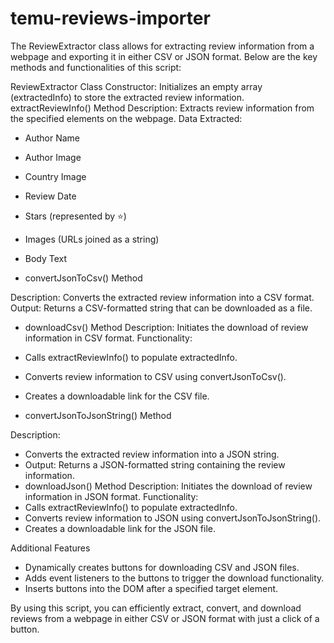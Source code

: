 # temu-reviews-importer

The ReviewExtractor class allows for extracting review information from a webpage and exporting it in either CSV or JSON format. Below are the key methods and functionalities of this script:

ReviewExtractor Class
Constructor: Initializes an empty array (extractedInfo) to store the extracted review information.
extractReviewInfo() Method
Description: Extracts review information from the specified elements on the webpage.
Data Extracted:
- Author Name
- Author Image
- Country Image
- Review Date
- Stars (represented by ⭐)
- Images (URLs joined as a string)
- Body Text


- convertJsonToCsv() Method

Description: Converts the extracted review information into a CSV format.
Output: Returns a CSV-formatted string that can be downloaded as a file.
- downloadCsv() Method
Description: Initiates the download of review information in CSV format.
Functionality:
- Calls extractReviewInfo() to populate extractedInfo.
- Converts review information to CSV using convertJsonToCsv().
- Creates a downloadable link for the CSV file.


- convertJsonToJsonString() Method

Description: 
- Converts the extracted review information into a JSON string.
- Output: Returns a JSON-formatted string containing the review information.
- downloadJson() Method
Description: Initiates the download of review information in JSON format.
Functionality:
- Calls extractReviewInfo() to populate extractedInfo.
- Converts review information to JSON using convertJsonToJsonString().
- Creates a downloadable link for the JSON file.
  
Additional Features

- Dynamically creates buttons for downloading CSV and JSON files.
- Adds event listeners to the buttons to trigger the download functionality.
- Inserts buttons into the DOM after a specified target element.

  
By using this script, you can efficiently extract, convert, and download reviews from a webpage in either CSV or JSON format with just a click of a button.

